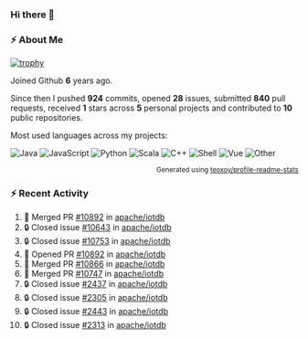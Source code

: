 ### Hi there 👋

### :zap: About Me

[![trophy](https://github-profile-trophy.vercel.app/?username=HTHou&theme=onedark)](https://github.com/ryo-ma/github-profile-trophy)
   
Joined Github **6** years ago.

Since then I pushed **924** commits, opened **28** issues, submitted **840** pull requests, received **1** stars across **5** personal projects and contributed to **10** public repositories.

Most used languages across my projects:

![Java](https://img.shields.io/static/v1?style=flat-square&label=%E2%A0%80&color=555&labelColor=%23b07219&message=Java%EF%B8%B194.4%25)
![JavaScript](https://img.shields.io/static/v1?style=flat-square&label=%E2%A0%80&color=555&labelColor=%23f1e05a&message=JavaScript%EF%B8%B11.4%25)
![Python](https://img.shields.io/static/v1?style=flat-square&label=%E2%A0%80&color=555&labelColor=%233572A5&message=Python%EF%B8%B10.7%25)
![Scala](https://img.shields.io/static/v1?style=flat-square&label=%E2%A0%80&color=555&labelColor=%23c22d40&message=Scala%EF%B8%B10.6%25)
![C++](https://img.shields.io/static/v1?style=flat-square&label=%E2%A0%80&color=555&labelColor=%23f34b7d&message=C%2B%2B%EF%B8%B10.6%25)
![Shell](https://img.shields.io/static/v1?style=flat-square&label=%E2%A0%80&color=555&labelColor=%2389e051&message=Shell%EF%B8%B10.4%25)
![Vue](https://img.shields.io/static/v1?style=flat-square&label=%E2%A0%80&color=555&labelColor=%2341b883&message=Vue%EF%B8%B10.3%25)
![Other](https://img.shields.io/static/v1?style=flat-square&label=%E2%A0%80&color=555&labelColor=%23ededed&message=Other%EF%B8%B11.2%25)

<p align="right"><sub>Generated using <a href="https://github.com/marketplace/actions/profile-readme-stats">teoxoy/profile-readme-stats</a></sub></p>


<!--![](https://github.com/HTHou/HTHou/blob/output/github-contribution-grid-snake.svg)-->

<!--![Haonan Hou's github stats](https://github-readme-stats.vercel.app/api?username=HTHou&count_private=true&show_icons=true&theme=onedark)-->

<!--![Haonan Hou's wakatime stats](https://github-readme-stats.vercel.app/api/wakatime?username=HTHou&layout=compact&theme=onedark)-->

<!--![Top Langs](https://github-readme-stats.vercel.app/api/top-langs/?username=HTHou&theme=onedark&layout=compact)-->

### :zap: Recent Activity
<!--START_SECTION:activity-->
1. 🎉 Merged PR [#10892](https://github.com/apache/iotdb/pull/10892) in [apache/iotdb](https://github.com/apache/iotdb)
2. 🔒 Closed issue [#10643](https://github.com/apache/iotdb/issues/10643) in [apache/iotdb](https://github.com/apache/iotdb)
3. 🔒 Closed issue [#10753](https://github.com/apache/iotdb/issues/10753) in [apache/iotdb](https://github.com/apache/iotdb)
4. 💪 Opened PR [#10892](https://github.com/apache/iotdb/pull/10892) in [apache/iotdb](https://github.com/apache/iotdb)
5. 🎉 Merged PR [#10866](https://github.com/apache/iotdb/pull/10866) in [apache/iotdb](https://github.com/apache/iotdb)
6. 🎉 Merged PR [#10747](https://github.com/apache/iotdb/pull/10747) in [apache/iotdb](https://github.com/apache/iotdb)
7. 🔒 Closed issue [#2437](https://github.com/apache/iotdb/issues/2437) in [apache/iotdb](https://github.com/apache/iotdb)
8. 🔒 Closed issue [#2305](https://github.com/apache/iotdb/issues/2305) in [apache/iotdb](https://github.com/apache/iotdb)
9. 🔒 Closed issue [#2443](https://github.com/apache/iotdb/issues/2443) in [apache/iotdb](https://github.com/apache/iotdb)
10. 🔒 Closed issue [#2313](https://github.com/apache/iotdb/issues/2313) in [apache/iotdb](https://github.com/apache/iotdb)
<!--END_SECTION:activity-->

<!--
**HTHou/HTHou** is a ✨ _special_ ✨ repository because its `README.md` (this file) appears on your GitHub profile.

Here are some ideas to get you started:

- 🔭 I’m currently working on ...
- 🌱 I’m currently learning ...
- 👯 I’m looking to collaborate on ...
- 🤔 I’m looking for help with ...
- 💬 Ask me about ...
- 📫 How to reach me: ...
- 😄 Pronouns: ...
- ⚡ Fun fact: ...
-->
